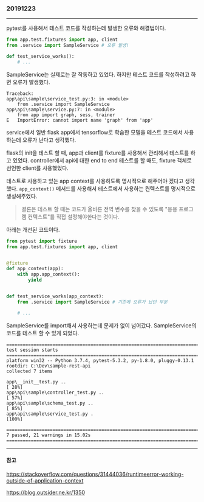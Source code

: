### 20191223
---

pytest를 사용해서 테스트 코드를 작성하는데 발생한 오류와 해결법이다.

```python
from app.test.fixtures import app, client
from .service import SampleService # 오류 발생!

def test_service_works():
    # ...
```

SampleService는 실제로는 잘 작동하고 있었다. 하지만 테스트 코드를 작성하려고 하면 오류가 발생했다.

```
Traceback:
app\api\sample\service_test.py:3: in <module>
    from .service import SampleService
app\api\sample\service.py:7: in <module>
    from app import graph, sess, trainer
E   ImportError: cannot import name 'graph' from 'app'
```

service에서 일반 flask app에서 tensorflow로 학습한 모델을 테스트 코드에서 사용하는데 오류가 난다고 생각했다.

flask의 init을 테스트 할 때, app과 client를 fixture를 사용해서 관리해서 테스트를 하고 있었다.
controller에서 api에 대한 end to end 테스트를 할 때도, fixture 객체로 선언한 client를 사용했었다.

테스트로 사용하고 있는 app context를 사용하도록 명시적으로 해주어야 겠다고 생각했다.
`app_context()` 메서드를 사용해서 테스트에서 사용하는 컨텍스트를 명시적으로 생성해주었다.

> 결론은 테스트 할 때는 코드가 올바른 전역 변수를 찾을 수 있도록 "응용 프로그램 컨텍스트"를 직접 설정해야한다는 것이다.

아래는 개선된 코드이다.

```python
from pytest import fixture
from app.test.fixtures import app, client


@fixture
def app_context(app):
    with app.app_context():
        yield


def test_service_works(app_context):
    from .service import SampleService # 기존에 오류가 났던 부분

    # ...
```

SampleService를 import해서 사용하는데 문제가 없이 넘어갔다. SampleService의 코드를 테스트 할 수 있게 되었다.

```
============================================================================================ test session starts ============================================================================================
platform win32 -- Python 3.7.4, pytest-5.3.2, py-1.8.0, pluggy-0.13.1
rootdir: C:\Dev\sample-rest-api
collected 7 items                                                                                                                                                                                            

app\__init__test.py ..                                                                                                                                                                                 [ 28%]
app\api\sample\controller_test.py ..                                                                                                                                                                   [ 57%]
app\api\sample\schema_test.py ..                                                                                                                                                                       [ 85%]
app\api\sample\service_test.py .                                                                                                                                                                       [100%]

====================================================================================== 7 passed, 21 warnings in 15.02s ======================================================================================
```

---
#### 참고

https://stackoverflow.com/questions/31444036/runtimeerror-working-outside-of-application-context

https://blog.outsider.ne.kr/1350